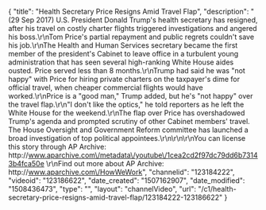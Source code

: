 {
    "title": "Health Secretary Price Resigns Amid Travel Flap",
    "description": "(29 Sep 2017) U.S. President Donald Trump's health secretary has resigned, after his travel on costly charter flights triggered investigations and angered his boss.\r\nTom Price's partial repayment and public regrets couldn't save his job.\r\nThe Health and Human Services secretary became the first member of the president's Cabinet to leave office in a turbulent young administration that has seen several high-ranking White House aides ousted. Price served less than 8 months.\r\nTrump had said he was \"not happy\" with Price for hiring private charters on the taxpayer's dime for official travel, when cheaper commercial flights would have worked.\r\nPrice is a \"good man,\" Trump added, but he's \"not happy\" over the travel flap.\r\n\"I don't like the optics,\" he told reporters as he left the White House for the weekend.\r\nThe flap over Price has overshadowed Trump's agenda and prompted scrutiny of other Cabinet members' travel. The House Oversight and Government Reform committee has launched a broad investigation of top political appointees.\r\n\r\n\r\nYou can license this story through AP Archive: http:\/\/www.aparchive.com\/metadata\/youtube\/1cea2cd2f97dc79dd6b73143b4fca50e \r\nFind out more about AP Archive: http:\/\/www.aparchive.com\/HowWeWork",
    "channelid": "123184222",
    "videoid": "123186622",
    "date_created": "1507162907",
    "date_modified": "1508436473",
    "type": "",
    "layout": "channelVideo",
    "url": "\/c1\/health-secretary-price-resigns-amid-travel-flap\/123184222-123186622"
}